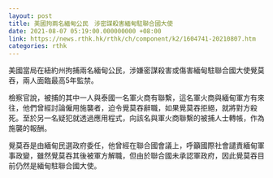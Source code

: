 ```yaml
---
layout: post
title: 美國拘兩名緬甸公民　涉密謀殺害緬甸駐聯合國大使
date: 2021-08-07 05:19:00.000000000 +08:00
link: https://news.rthk.hk/rthk/ch/component/k2/1604741-20210807.htm
categories: rthk
---
```


美國當局在紐約州拘捕兩名緬甸公民，涉嫌密謀殺害或傷害緬甸駐聯合國大使覺莫吞，兩人面臨最高5年監禁。

檢察官說，被捕的其中一人與泰國一名軍火商有聯繫，這名軍火商與緬甸軍方有來往，他們曾經討論僱用施襲者，迫令覺莫吞辭職，如果覺莫吞拒絕，就將對方殺死。至於另一名疑犯就透過應用程式，向該名與軍火商聯繫的被捕人士轉帳，作為施襲的報酬。

覺莫吞是由緬甸民選政府委任，他曾經在聯合國會議上，呼籲國際社會譴責緬甸軍事政變，雖然覺莫吞其後被軍方解職，但由於聯合國未承認軍政府，因此覺莫吞目前仍然是緬甸駐聯合國大使。
